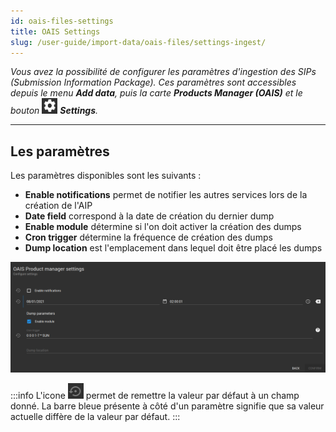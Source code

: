 ```yaml
---
id: oais-files-settings
title: OAIS Settings
slug: /user-guide/import-data/oais-files/settings-ingest/
---
```


_Vous avez la possibilité de configurer les paramètres d'ingestion des SIPs (Submission Information Package). Ces paramètres sont accessibles depuis le menu **Add data**, puis la carte **Products Manager (OAIS)** et le bouton <img src="/images/user-documentation/regards-icons/admin/gear-wheel.png" alt="settings" height="25" width="25"/> ***Settings***._

---

## Les paramètres

Les paramètres disponibles sont les suivants :

- **Enable notifications** permet de notifier les autres services lors de la création de l'AIP
- **Date field** correspond à la date de création du dernier dump
- **Enable module** détermine si l'on doit activer la création des dumps
- **Cron trigger** détermine la fréquence de création des dumps
- **Dump location** est l'emplacement dans lequel doit être placé les dumps

<div align="center">
    <img src="/images/user-documentation/v1.6/4_1-ingest/ingest-settings.png" alt="search tools" width="800"/> 
</div>

:::info
L'icone <img src="/images/user-documentation/regards-icons/admin/default-value.png" alt="edit" height="25" width="25"/> permet de remettre la valeur par défaut à un champ donné. La barre bleue présente à côté d'un paramètre signifie que sa valeur actuelle diffère de la valeur par défaut.
:::
